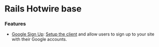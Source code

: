 # Rails Hotwire base

### Features

- [Google Sign Up](https://github.com/zquestz/omniauth-google-oauth2): [Setup the client](https://github.com/zquestz/omniauth-google-oauth2#google-api-setup)
and allow users to sign up to your site with their Google accounts.
